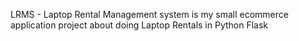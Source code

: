 LRMS - Laptop Rental Management system is my small ecommerce application project about doing Laptop Rentals in Python Flask